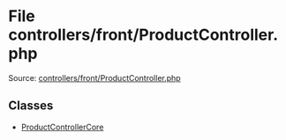 File controllers/front/ProductController.php
=========

Source: [controllers/front/ProductController.php](https://github.com/PrestaShop/PrestaShop/blob/1.6.1.2/controllers/front/ProductController.php)


Classes
-------

* [ProductControllerCore](class.ProductControllerCore.md)

